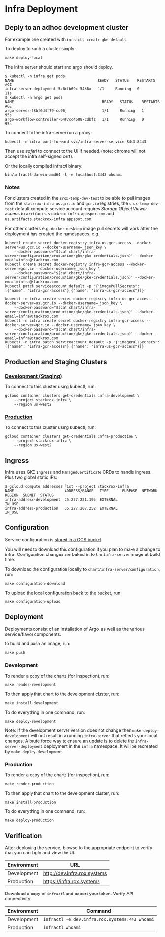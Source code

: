 # Infra Deployment

## Deply to an adhoc development cluster

For example one created with `infractl create gke-default`.

To deploy to such a cluster simply:

```
make deploy-local
```

The infra server should start and argo should deploy.

```
$ kubectl -n infra get pods
NAME                                      READY   STATUS    RESTARTS   AGE
infra-server-deployment-5c6cfb69c-54k6x   1/1     Running   0          11s
$ kubectl -n argo get pods
NAME                                        READY   STATUS    RESTARTS   AGE
argo-server-58bf6d4f79-cc96j                1/1     Running   1          95s
argo-workflow-controller-6487cc4688-cdbfz   1/1     Running   0          95s
```

To connect to the infra-server run a proxy:

```
kubectl -n infra port-forward svc/infra-server-service 8443:8443
```

Then use *safari* to connect to the UI if needed. (note: chrome will not accept
the infra self-signed cert).

Or the locally compiled infractl binary:

```
bin/infractl-darwin-amd64 -k -e localhost:8443 whoami
```

### Notes

For clusters created in the `srox-temp-dev-test` to be able to pull images from
the `stackrox-infra` `us.gcr.io` and `gcr.io` registries, the
`srox-temp-dev-test` default compute service account requires *Storage Object Viewer* access to
`artifacts.stackrox-infra.appspot.com` and
`us.artifacts.stackrox-infra.appspot.com`.

For other clusters e.g. `docker-desktop` image pull secrets will work after the
deployment has created the namespaces. e.g.

```
kubectl create secret docker-registry infra-us-gcr-access --docker-server=us.gcr.io --docker-username=_json_key \
    --docker-password="$(cat chart/infra-server/configuration/production/gke/gke-credentials.json)" --docker-email=infra@stackrox.com
kubectl create secret docker-registry infra-gcr-access --docker-server=gcr.io --docker-username=_json_key \
    --docker-password="$(cat chart/infra-server/configuration/production/gke/gke-credentials.json)" --docker-email=infra@stackrox.com
kubectl patch serviceaccount default -p '{"imagePullSecrets": [{"name": "infra-gcr-access"},{"name": "infra-us-gcr-access"}]}'

kubectl -n infra create secret docker-registry infra-us-gcr-access --docker-server=us.gcr.io --docker-username=_json_key \
    --docker-password="$(cat chart/infra-server/configuration/production/gke/gke-credentials.json)" --docker-email=infra@stackrox.com
kubectl -n infra create secret docker-registry infra-gcr-access --docker-server=gcr.io --docker-username=_json_key \
    --docker-password="$(cat chart/infra-server/configuration/production/gke/gke-credentials.json)" --docker-email=infra@stackrox.com
kubectl -n infra patch serviceaccount default -p '{"imagePullSecrets": [{"name": "infra-gcr-access"},{"name": "infra-us-gcr-access"}]}'
```

## Production and Staging Clusters

### [Development (Staging)](https://console.cloud.google.com/kubernetes/clusters/details/us-west2/infra-development?project=stackrox-infra&organizationId=847401270788)

To connect to this cluster using kubectl, run: 

```
gcloud container clusters get-credentials infra-development \
    --project stackrox-infra \
    --region us-west2
```

### [Production](https://console.cloud.google.com/kubernetes/clusters/details/us-west2/infra-production?project=stackrox-infra&organizationId=847401270788)

To connect to this cluster using kubectl, run: 

```
gcloud container clusters get-credentials infra-production \
    --project stackrox-infra \
    --region us-west2
```

## Ingress

Infra uses GKE `Ingress` and `ManagedCertificate` CRDs to handle ingress. Plus two global static IPs:

```
$ gcloud compute addresses list --project stackrox-infra
NAME                       ADDRESS/RANGE   TYPE      PURPOSE  NETWORK  REGION  SUBNET  STATUS
infra-address-development  35.227.221.195  EXTERNAL                                    IN_USE
infra-address-production   35.227.207.252  EXTERNAL                                    IN_USE
```

## Configuration

Service configuration is [stored in a GCS bucket](https://console.cloud.google.com/storage/browser/infra-configuration?organizationId=847401270788&project=stackrox-infra).

You will need to download this configuration if you plan to make a change to infra. Configuration changes are baked in to the `infra-server` image at build time. 

To download the configuration locally to `chart/infra-server/configuration`, run:

`make configuration-download`

To upload the local configuration back to the bucket, run:

`make configuration-upload`

## Deployment

Deployments consist of an installation of Argo, as well as the various service/flavor components.

to build and push an image, run:

`make push`

### Development

To render a copy of the charts (for inspection), run:

`make render-development`

To then apply that chart to the development cluster, run:

`make install-development`

To do everything in one command, run:

`make deploy-development`

Note: If the development server version does not change then `make deploy-development` 
will not result in a running `infra-server` that reflects
your local changes. A brute force way to ensure an update is to delete the
`infra-server-deployment` deployment in the `infra` namespace. It will be recreated by
`make deploy-development`.

### Production

To render a copy of the charts (for inspection), run:

`make render-production`

To then apply that chart to the development cluster, run:

`make install-production`

To do everything in one command, run:

`make deploy-production`

## Verification

After deploying the service, browse to the appropriate endpoint to verify that you  can login and view the UI.

| Environment | URL |
| --- | --- |
| Development | http://dev.infra.rox.systems |
| Production | https://infra.rox.systems |

Download a copy of `infractl` and export your token. Verify API connectivity:

| Environment | Command |
| --- | --- |
| Development | `infractl -e dev.infra.rox.systems:443 whoami` |
| Production | `infractl whoami` |

